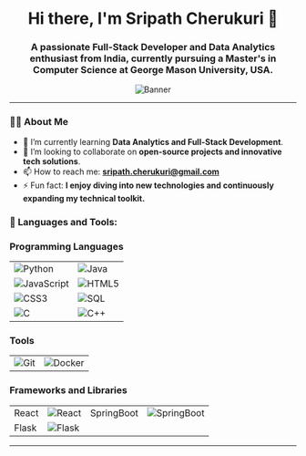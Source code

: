 <h1 align="center">Hi there, I'm Sripath Cherukuri 👋</h1>
<h3 align="center">A passionate Full-Stack Developer and Data Analytics enthusiast from India, currently pursuing a Master's in Computer Science at George Mason University, USA.</h3>

<p align="center">
  <img src="https://user-images.githubusercontent.com/path/to/your/banner.png" alt="Banner">
</p>

---

### 🙋‍♂️ About Me
- 🌱 I’m currently learning **Data Analytics and Full-Stack Development**.
- 👯 I’m looking to collaborate on **open-source projects and innovative tech solutions**.
- 📫 How to reach me: **sripath.cherukuri@gmail.com**
- ⚡ Fun fact: **I enjoy diving into new technologies and continuously expanding my technical toolkit.**

### 🚀 Languages and Tools:
### Programming Languages
<table>
<tr>
  <td><img src="https://img.shields.io/badge/Python-%233776AB.svg?&style=for-the-badge&logo=python&logoColor=white" alt="Python"/></td>
  <td><img src="https://img.shields.io/badge/Java-%23007396.svg?&style=for-the-badge&logo=java&logoColor=white" alt="Java"/></td>
</tr>
<tr>
  <td><img src="https://img.shields.io/badge/JavaScript-%23F7DF1E.svg?&style=for-the-badge&logo=javascript&logoColor=black" alt="JavaScript"/></td>
  <td><img src="https://img.shields.io/badge/HTML5-%23E34F26.svg?&style=for-the-badge&logo=html5&logoColor=white" alt="HTML5"/></td>
</tr>
<tr>
  <td><img src="https://img.shields.io/badge/CSS3-%231572B6.svg?&style=for-the-badge&logo=css3&logoColor=white" alt="CSS3"/></td>
  <td><img src="https://img.shields.io/badge/SQL-%2300f.svg?&style=for-the-badge&logo=sql&logoColor=white" alt="SQL"/></td>
</tr>
<tr>
  <td><img src="https://img.shields.io/badge/C-%23A8B9CC.svg?&style=for-the-badge&logo=c&logoColor=black" alt="C"/></td>
  <td><img src="https://img.shields.io/badge/C++-%2300599C.svg?&style=for-the-badge&logo=c%2B%2B&logoColor=white" alt="C++"/></td>
</tr>
</table>

### Tools
<table>
<tr>
  <td><img src="https://img.shields.io/badge/Git-%23F05032.svg?&style=for-the-badge&logo=git&logoColor=white" alt="Git"/></td>
  <td><img src="https://img.shields.io/badge/Docker-%232496ED.svg?&style=for-the-badge&logo=docker&logoColor=white" alt="Docker"/></td>
</tr>
</table>

### Frameworks and Libraries
<table>
<tr>
  <td>React</td>
  <td><img src="https://img.shields.io/badge/React-%2361DAFB.svg?&style=for-the-badge&logo=react&logoColor=black" alt="React"/></td>
  <td>SpringBoot</td>
  <td><img src="https://img.shields.io/badge/SpringBoot-%236DB33F.svg?&style=for-the-badge&logo=spring-boot&logoColor=white" alt="SpringBoot"/></td>
</tr>
<tr>
  <td>Flask</td>
  <td><img src="https://img.shields.io/badge/Flask-%23000.svg?&style=for-the-badge&logo=flask&logoColor=white" alt="Flask"/></td>
</tr>
</table>


---
